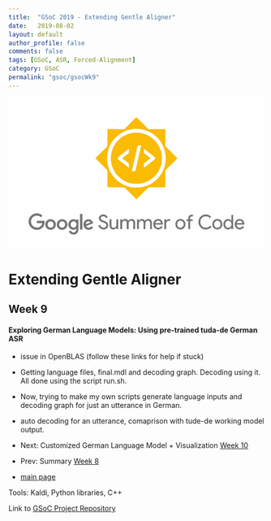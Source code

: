 ```yaml
---
title:  "GSoC 2019 - Extending Gentle Aligner"
date:   2019-08-02
layout: default
author_profile: false
comments: false
tags: [GSoC, ASR, Forced-Alignment]
category: GSoC
permalink: "gsoc/gsocWk9"
---
```


![GSoC](/icons/GSoC.png)

<h1> Extending Gentle Aligner </h1>
<h2> Week 9 </h2>
<h4> Exploring German Language Models: Using pre-trained tuda-de German ASR </h4>

* issue in OpenBLAS (follow these links for help if stuck)

* Getting language files, final.mdl and decoding graph. Decoding using it. All done using the script run.sh.

* Now, trying to make my own scripts generate language inputs and decoding graph for just an utterance in German.

* auto decoding for an utterance, comaprison with tude-de working model output.

* Next: Customized German Language Model + Visualization [Week 10](https://shreya2111.github.io/gsocWk10)
* Prev: Summary [Week 8](https://shreya2111.github.io/gsoc/gsocwk8)
* [main page](https://shreya2111.github.io/gsoc)

Tools:
Kaldi, Python libraries, C++

Link to [GSoC Project Repository](https://github.com/shreya2111/Gentle-Aligner-Extension)